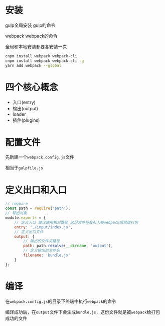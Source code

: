 # 安装

gulp全局安装 gulp的命令

webpack webpack的命令

全局和本地安装都要各安装一次
```bash
cnpm install webpack webpack-cli
cnpm install webpack webpack-cli -g
yarn add webpack --global
```

# 四个核心概念

- 入口(entry)
- 输出(output)
- loader
- 插件(plugins)

# 配置文件

先新建一个`webpack.config.js`文件

相当于`gulpfile.js`

# 定义出口和入口


```js
// require
const path = require('path');
// 导出对象
module.exports = {
    // 定义入口 建议使用相对路径 这份文件将会引入被webpack后续给打包
    entry: './input/index.js',
    // 定义出口文件
    output: {
        // 输出的文件夹路径
        path: path.resolve(__dirname, 'output'),
        // 定义输出的文件名
        filename: 'bundle.js'
    }
};
```

# 编译

在`webpack.config.js`的目录下终端中执行`webpack`的命令

编译成功后，在`output`文件下会生成`bundle.js`，这份文件就是被`webpack`给打包成功的文件